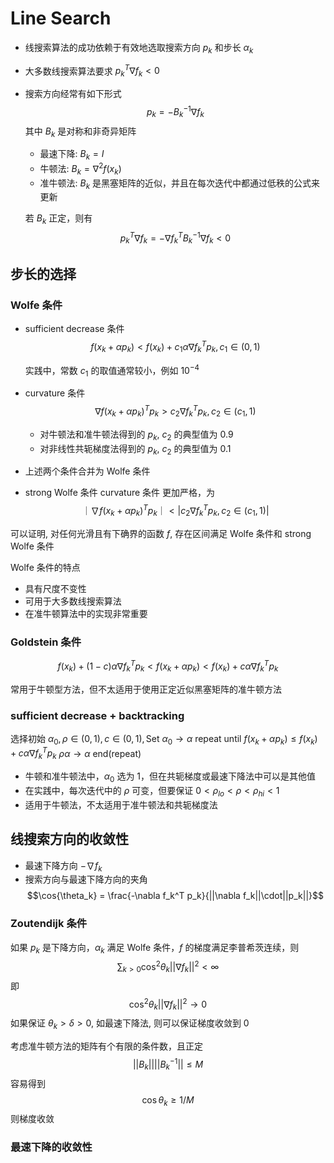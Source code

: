 # Line Search

* 线搜索算法的成功依赖于有效地选取搜索方向 $p_k$ 和步长 $\alpha_k$
* 大多数线搜索算法要求 $p_k^T \nabla f_k < 0$
* 搜索方向经常有如下形式
    $$p_k = -B_k^{-1}\nabla f_k$$
    其中 $B_k$ 是对称和非奇异矩阵

    * 最速下降: $B_k = I$
    * 牛顿法: $B_k = \nabla^2 f(x_k)$
    * 准牛顿法: $B_k$ 是黑塞矩阵的近似，并且在每次迭代中都通过低秩的公式来更新

    若 $B_k$ 正定，则有
    $$p_k^T \nabla f_k = -\nabla f_k^T B_k^{-1} \nabla f_k< 0$$

## 步长的选择

### Wolfe 条件

* sufficient decrease 条件
    $$f(x_k + \alpha p_k) < f(x_k) + c_1\alpha \nabla f_k^T p_k, c_1 \in (0, 1)$$

    实践中，常数 $c_1$ 的取值通常较小，例如 $10^{-4}$

* curvature 条件
    $$\nabla f(x_k + \alpha p_k)^Tp_k > c_2 \nabla f_k^T p_k, c_2 \in (c_1, 1)$$

    * 对牛顿法和准牛顿法得到的 $p_k$, $c_2$ 的典型值为 $0.9$
    * 对非线性共轭梯度法得到的 $p_k$, $c_2$ 的典型值为 $0.1$
* 上述两个条件合并为 Wolfe 条件
* strong Wolfe 条件
    curvature 条件 更加严格，为
     $$｜\nabla f(x_k + \alpha p_k)^Tp_k｜< |c_2 \nabla f_k^T p_k, c_2 \in (c_1, 1)|$$

可以证明, 对任何光滑且有下确界的函数 $f$, 存在区间满足 Wolfe 条件和 strong Wolfe 条件

Wolfe 条件的特点
* 具有尺度不变性
* 可用于大多数线搜索算法
* 在准牛顿算法中的实现非常重要

### Goldstein 条件

$$f(x_k) + (1 - c)\alpha \nabla f_k^T p_k < f(x_k + \alpha p_k) < f(x_k) + c\alpha \nabla f_k^T p_k$$

常用于牛顿型方法，但不太适用于使用正定近似黑塞矩阵的准牛顿方法

### sufficient decrease + backtracking

选择初始 $\alpha_0, \rho \in (0,1), c \in (0,1), \text{Set } \alpha_0 \to \alpha$
$\text{repeat}$ until $f(x_k + \alpha p_k)\leq f(x_k) + c\alpha \nabla f_k^T 
p_k$
$\text{\ \ \ \ }\rho \alpha \to \alpha$
$\text{end(repeat)}$

* 牛顿和准牛顿法中，$\alpha_0$ 选为 $1$，但在共轭梯度或最速下降法中可以是其他值
* 在实践中，每次迭代中的 $\rho$ 可变，但要保证 $0 < \rho_{lo} < \rho < \rho_{hi} < 1$
* 适用于牛顿法，不太适用于准牛顿法和共轭梯度法

## 线搜索方向的收敛性

* 最速下降方向 $-\nabla f_k$
* 搜索方向与最速下降方向的夹角
    $$\cos{\theta_k} = \frac{-\nabla f_k^T p_k}{||\nabla f_k||\cdot||p_k||}$$

### Zoutendijk 条件

如果 $p_k$ 是下降方向，$\alpha_k$ 满足 Wolfe 条件，$f$ 的梯度满足李普希茨连续，则
$$\sum_{k>0} \cos^2 \theta_k ||\nabla f_k||^2 < \infty$$
即
$$\cos^2\theta_k||\nabla f_k||^2 \to 0$$
如果保证 $\theta_k > \delta > 0$, 如最速下降法, 则可以保证梯度收敛到 $0$

考虑准牛顿方法的矩阵有个有限的条件数，且正定
$$||B_k||||B_k^{-1}||\leq M$$
容易得到
$$\cos\theta_k \geq 1/M$$
则梯度收敛

### 最速下降的收敛性


